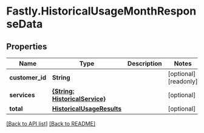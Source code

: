# Fastly.HistoricalUsageMonthResponseData

## Properties

Name | Type | Description | Notes
------------ | ------------- | ------------- | -------------
**customer_id** | **String** |  | [optional] [readonly] 
**services** | [**{String: HistoricalService}**](HistoricalService.md) |  | [optional] 
**total** | [**HistoricalUsageResults**](HistoricalUsageResults.md) |  | [optional] 


[[Back to API list]](../../README.md#endpoints) [[Back to README]](../../README.md)
